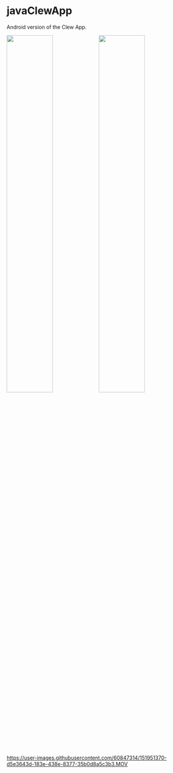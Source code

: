 # javaClewApp

Android version of the Clew App.

<img src="https://user-images.githubusercontent.com/60847314/149863252-9105251c-c0a5-4c83-8bb2-ad5d6b1ca852.png" width=50%><img src="https://user-images.githubusercontent.com/60847314/149863244-5fc176f1-c990-4ae5-9d7a-e10653fdc54f.png" width=50%>


https://user-images.githubusercontent.com/60847314/151951370-d5e3643d-183e-438e-8377-35b0d8a5c3b3.MOV
